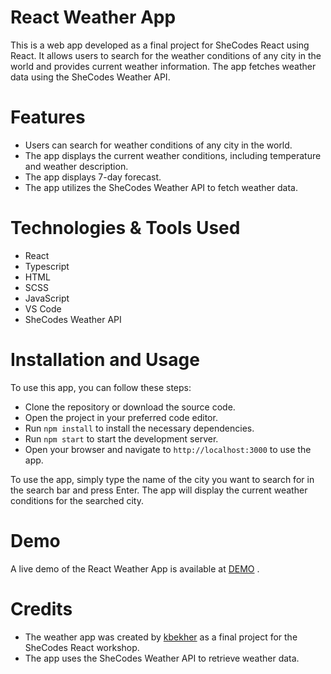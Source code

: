 
# React Weather App
This is a web app developed as a final project for SheCodes React using React. It allows users to search for the weather conditions of any city in the world and provides current weather information. The app fetches weather data using the SheCodes Weather API.

# Features
- Users can search for weather conditions of any city in the world.
- The app displays the current weather conditions, including temperature and weather description.
- The app displays 7-day forecast.
- The app utilizes the SheCodes Weather API to fetch weather data.

# Technologies & Tools Used
- React
- Typescript
- HTML
- SCSS
- JavaScript
- VS Code
- SheCodes Weather API

# Installation and Usage
To use this app, you can follow these steps:

- Clone the repository or download the source code.
- Open the project in your preferred code editor.
- Run  `npm install` to install the necessary dependencies.
- Run `npm start` to start the development server.
- Open your browser and navigate to `http://localhost:3000` to use the app.

To use the app, simply type the name of the city you want to search for in the search bar and press Enter. The app will display the current weather conditions for the searched city.

# Demo
A live demo of the React Weather App is available at [DEMO](https://github.com/kbekher/react-weather-app) .

# Credits
- The weather app was created by [kbekher](https://github.com/kbekher) as a final project for the SheCodes React workshop.
- The app uses the SheCodes Weather API to retrieve weather data.
